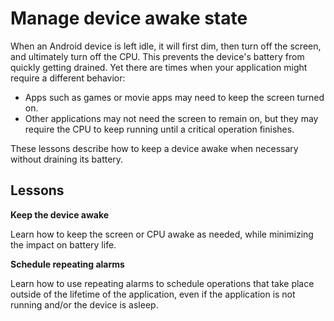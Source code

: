 # Manage device awake state

When an Android device is left idle, it will first dim, then turn off the screen, and ultimately turn off the CPU. This prevents the device's battery from quickly getting drained. Yet there are times when your application might require a different behavior:

*   Apps such as games or movie apps may need to keep the screen turned on.
*   Other applications may not need the screen to remain on, but they may require the CPU to keep running until a critical operation finishes.

These lessons describe how to keep a device awake when necessary without draining its battery.

Lessons
-------

**Keep the device awake**

Learn how to keep the screen or CPU awake as needed, while minimizing the impact on battery life.

**Schedule repeating alarms**

Learn how to use repeating alarms to schedule operations that take place outside of the lifetime of the application, even if the application is not running and/or the device is asleep.